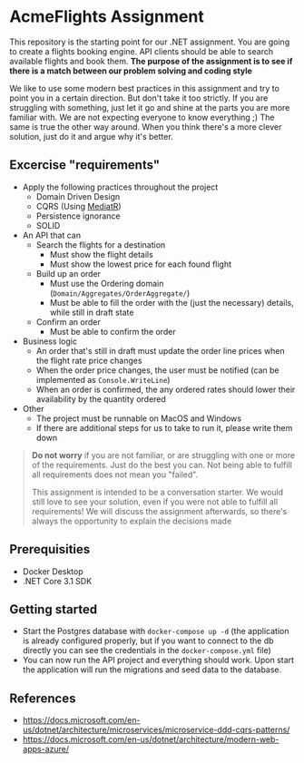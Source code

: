 # AcmeFlights Assignment

This repository is the starting point for our .NET assignment. You are going to create a flights booking engine. API clients should be able to search available flights and book them. **The purpose of the assignment is to see if there is a match between our problem solving and coding style**

We like to use some modern best practices in this assignment and try to point you in a certain direction. But don't take it too strictly. If you are struggling with something, just let it go and shine at the parts you are more familiar with. We are not expecting everyone to know everything ;) The same is true the other way around. When you think there's a more clever solution, just do it and argue why it's better.

## Excercise "requirements"

- Apply the following practices throughout the project
    - Domain Driven Design
    - CQRS (Using [MediatR](https://github.com/jbogard/MediatR))
    - Persistence ignorance
    - SOLID
- An API that can
    - Search the flights for a destination
        - Must show the flight details
        - Must show the lowest price for each found flight
    - Build up an order
        - Must use the Ordering domain (`Domain/Aggregates/OrderAggregate/`)
        - Must be able to fill the order with the (just the necessary) details, while still in draft state
    - Confirm an order
        - Must be able to confirm the order
- Business logic
    - An order that's still in draft must update the order line prices when the flight rate price changes
    - When the order price changes, the user must be notified (can be implemented as `Console.WriteLine`)
    - When an order is confirmed, the any ordered rates should lower their availability by the quantity ordered
- Other
    - The project must be runnable on MacOS and Windows
    - If there are additional steps for us to take to run it, please write them down

> **Do not worry** if you are not familiar, or are struggling with one or more of the requirements. Just do the best you can. Not being able to fulfill all requirements does not mean you "failed".
> 
> This assignment is intended to be a conversation starter. We would still love to see your solution, even if you were not able to fulfill all requirements! We will discuss the assignment afterwards, so there's always the opportunity to explain the decisions made

## Prerequisities

- Docker Desktop
- .NET Core 3.1 SDK

## Getting started

- Start the Postgres database with `docker-compose up -d` (the application is already configured properly, but if you want to connect to the db directly you can see the credentials in the `docker-compose.yml` file)
- You can now run the API project and everything should work. Upon start the application will run the migrations and seed data to the database.

## References 

- https://docs.microsoft.com/en-us/dotnet/architecture/microservices/microservice-ddd-cqrs-patterns/
- https://docs.microsoft.com/en-us/dotnet/architecture/modern-web-apps-azure/